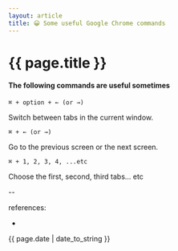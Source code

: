 ```yaml
---
layout: article
title: 😀 Some useful Google Chrome commands
---
```

# {{ page.title }}

#### The following commands are useful sometimes

```
⌘ + option + ← (or →)
```

Switch between tabs in the current window.

```
⌘ + ← (or →)
```

Go to the previous screen or the next screen.

```
⌘ + 1, 2, 3, 4, ...etc
```

Choose the first, second, third tabs... etc

--

references:

* []()

{{ page.date | date_to_string }}
